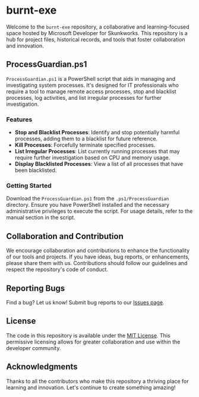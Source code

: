 # burnt-exe

Welcome to the `burnt-exe` repository, a collaborative and learning-focused space hosted by Microsoft Developer for Skunkworks. This repository is a hub for project files, historical records, and tools that foster collaboration and innovation.

## ProcessGuardian.ps1

`ProcessGuardian.ps1` is a PowerShell script that aids in managing and investigating system processes. It's designed for IT professionals who require a tool to manage remote access processes, stop and blacklist processes, log activities, and list irregular processes for further investigation.

### Features

- **Stop and Blacklist Processes**: Identify and stop potentially harmful processes, adding them to a blacklist for future reference.
- **Kill Processes**: Forcefully terminate specified processes.
- **List Irregular Processes**: List currently running processes that may require further investigation based on CPU and memory usage.
- **Display Blacklisted Processes**: View a list of all processes that have been blacklisted.

### Getting Started

Download the `ProcessGuardian.ps1` from the `.ps1/ProcessGuardian` directory. Ensure you have PowerShell installed and the necessary administrative privileges to execute the script. For usage details, refer to the manual section in the script.

## Collaboration and Contribution

We encourage collaboration and contributions to enhance the functionality of our tools and projects. If you have ideas, bug reports, or enhancements, please share them with us. Contributions should follow our guidelines and respect the repository's code of conduct.

## Reporting Bugs

Find a bug? Let us know! Submit bug reports to our [Issues page](#).

## License

The code in this repository is available under the [MIT License](#). This permissive licensing allows for greater collaboration and use within the developer community.

## Acknowledgments

Thanks to all the contributors who make this repository a thriving place for learning and innovation. Let's continue to create something amazing!
